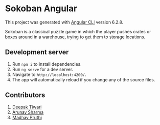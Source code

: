 # Sokoban Angular

This project was generated with [Angular CLI](https://github.com/angular/angular-cli) version 6.2.8.

Sokoban is a classical puzzle game in which the player pushes crates or boxes around in a warehouse, trying to get them to storage locations. 

## Development server

1. Run `npm i` to install dependencies.
2. Run `ng serve` for a dev server.
3. Navigate to `http://localhost:4200/`.
4. The app will automatically reload if you change any of the source files.

## Contributors

1. [Deepak Tiwari](https://github.com/deepaktiwari88/)
2. [Arunav Sharma](https://github.com/arunav11/)
3. [Madhav Pruthi](https://github.com/MadhavPruthi/)


